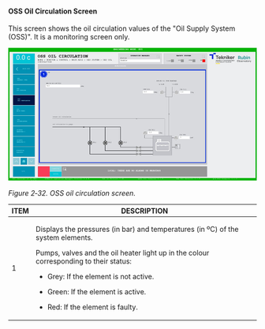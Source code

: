 #### OSS Oil Circulation Screen

This screen shows the oil circulation values of the "Oil Supply System (OSS)". It is a monitoring screen only.

![](../Resources/media/image48.png)

*Figure 2‑32. OSS oil circulation screen.*

<table>
<colgroup>
<col style="width: 13<col style="width: 86</colgroup>
<thead>
<tr class="header">
<th>ITEM</th>
<th>DESCRIPTION</th>
</tr>
</thead>
<tbody>
<tr class="odd">
<td>1</td>
<td><p>Displays the pressures (in bar) and temperatures (in ºC) of the system elements.</p>
<p>Pumps, valves and the oil heater light up in the colour corresponding to their status:</p>
<ul>
<li><p>Grey: If the element is not active.</p></li>
<li><p>Green: If the element is active.</p></li>
<li><p>Red: If the element is faulty.</p></li>
</ul></td>
</tr>
</tbody>
</table>
